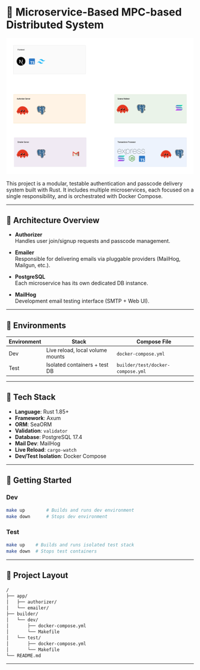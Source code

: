 # 🔐 Microservice-Based MPC-based Distributed System

![System Architecture](./docs/images/fi-v1-002-001.drawio.png)

This project is a modular, testable authentication and passcode delivery system built with Rust. It includes multiple microservices, each focused on a single responsibility, and is orchestrated with Docker Compose.

---

## 🧱 Architecture Overview

- **Authorizer**  
  Handles user join/signup requests and passcode management.

- **Emailer**  
  Responsible for delivering emails via pluggable providers (MailHog, Mailgun, etc.).

- **PostgreSQL**  
  Each microservice has its own dedicated DB instance.

- **MailHog**  
  Development email testing interface (SMTP + Web UI).

---

## 🧪 Environments

| Environment | Stack                               | Compose File                    |
|-------------|--------------------------------------|----------------------------------|
| Dev         | Live reload, local volume mounts     | `docker-compose.yml`            |
| Test        | Isolated containers + test DB        | `builder/test/docker-compose.yml` |

---

## 🦀 Tech Stack

- **Language**: Rust 1.85+
- **Framework**: Axum
- **ORM**: SeaORM
- **Validation**: `validator`
- **Database**: PostgreSQL 17.4
- **Mail Dev**: MailHog
- **Live Reload**: `cargo-watch`
- **Dev/Test Isolation**: Docker Compose

---

## 🚀 Getting Started

### Dev

```bash
make up        # Builds and runs dev environment
make down      # Stops dev environment
```

### Test

```bash
make up    # Builds and runs isolated test stack
make down  # Stops test containers
```

---

## 📁 Project Layout

```
/
├── app/
│   ├── authorizer/
│   └── emailer/
├── builder/
│   └── dev/
│       ├── docker-compose.yml
│       └── Makefile
│   └── test/
│       ├── docker-compose.yml
│       └── Makefile
└── README.md
```

---

